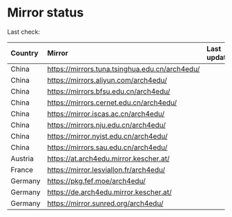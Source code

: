 <script src="./time.js"></script>
# Mirror status
Last check: <script type="text/javascript">localize(1706239145.494521);</script>

|Country|Mirror|Last update|
|:------|:-----|:----------|
|China|https://mirrors.tuna.tsinghua.edu.cn/arch4edu/|<script type="text/javascript">localize(1706207573);</script>|
|China|https://mirrors.aliyun.com/arch4edu/|<script type="text/javascript">localize(1706207573);</script>|
|China|https://mirrors.bfsu.edu.cn/arch4edu/|<script type="text/javascript">localize(1706207573);</script>|
|China|https://mirrors.cernet.edu.cn/arch4edu/|<script type="text/javascript">localize(1706207573);</script>|
|China|https://mirror.iscas.ac.cn/arch4edu/|<script type="text/javascript">localize(1706207573);</script>|
|China|https://mirrors.nju.edu.cn/arch4edu/|<script type="text/javascript">localize(1706207573);</script>|
|China|https://mirror.nyist.edu.cn/arch4edu/|<script type="text/javascript">localize(1706207573);</script>|
|China|https://mirrors.sau.edu.cn/arch4edu/|<script type="text/javascript">localize(1706207573);</script>|
|Austria|https://at.arch4edu.mirror.kescher.at/|<script type="text/javascript">localize(1706207573);</script>|
|France|https://mirror.lesviallon.fr/arch4edu/|<script type="text/javascript">localize(1706207573);</script>|
|Germany|https://pkg.fef.moe/arch4edu/|<script type="text/javascript">localize(1706207573);</script>|
|Germany|https://de.arch4edu.mirror.kescher.at/|<script type="text/javascript">localize(1706207573);</script>|
|Germany|https://mirror.sunred.org/arch4edu/|<script type="text/javascript">localize(1706207573);</script>|

<script src="./tablefilter/tablefilter.js"></script>
<script src="./table.js"></script>